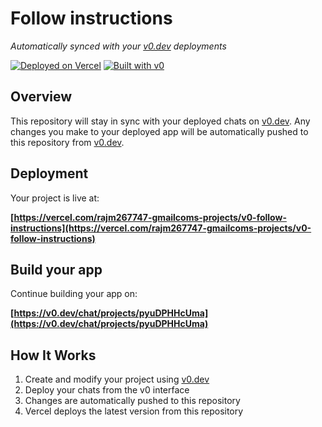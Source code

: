 # Follow instructions

*Automatically synced with your [v0.dev](https://v0.dev) deployments*

[![Deployed on Vercel](https://img.shields.io/badge/Deployed%20on-Vercel-black?style=for-the-badge&logo=vercel)](https://vercel.com/rajm267747-gmailcoms-projects/v0-follow-instructions)
[![Built with v0](https://img.shields.io/badge/Built%20with-v0.dev-black?style=for-the-badge)](https://v0.dev/chat/projects/pyuDPHHcUma)

## Overview

This repository will stay in sync with your deployed chats on [v0.dev](https://v0.dev).
Any changes you make to your deployed app will be automatically pushed to this repository from [v0.dev](https://v0.dev).

## Deployment

Your project is live at:

**[https://vercel.com/rajm267747-gmailcoms-projects/v0-follow-instructions](https://vercel.com/rajm267747-gmailcoms-projects/v0-follow-instructions)**

## Build your app

Continue building your app on:

**[https://v0.dev/chat/projects/pyuDPHHcUma](https://v0.dev/chat/projects/pyuDPHHcUma)**

## How It Works

1. Create and modify your project using [v0.dev](https://v0.dev)
2. Deploy your chats from the v0 interface
3. Changes are automatically pushed to this repository
4. Vercel deploys the latest version from this repository